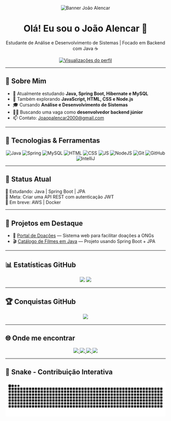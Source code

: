 <p align="center">
  <img src="https://github.com/arthurspk/guiadobackend/raw/main/images/guia.png" width="140" alt="Banner João Alencar">
</p>

<h1 align="center">Olá! Eu sou o João Alencar 👋</h1>
<p align="center">Estudante de Análise e Desenvolvimento de Sistemas | Focado em Backend com Java ☕</p>

<p align="center">
  <a href="https://github.com/JoaoAlencar00">
    <img src="https://komarev.com/ghpvc/?username=JoaoAlencar00&label=Visualizações&color=blue&style=flat" alt="Visualizações do perfil"/>
  </a>
</p>

---

## 💼 Sobre Mim

- 🔭 Atualmente estudando **Java, Spring Boot, Hibernate e MySQL**
- 🌱 Também explorando **JavaScript, HTML, CSS e Node.js**
- 🎓 Cursando **Análise e Desenvolvimento de Sistemas**
- 👨‍💻 Buscando uma vaga como **desenvolvedor backend júnior**
- 📫 Contato: Joaopalencar2000@gmail.com

---

## 🧠 Tecnologias & Ferramentas

<div align="center">
  <img src="https://cdn.jsdelivr.net/gh/devicons/devicon/icons/java/java-original.svg" width="40" alt="Java"/>
  <img src="https://cdn.jsdelivr.net/gh/devicons/devicon/icons/spring/spring-original.svg" width="40" alt="Spring"/>
  <img src="https://cdn.jsdelivr.net/gh/devicons/devicon/icons/mysql/mysql-original.svg" width="40" alt="MySQL"/>
  <img src="https://cdn.jsdelivr.net/gh/devicons/devicon/icons/html5/html5-original.svg" width="40" alt="HTML"/>
  <img src="https://cdn.jsdelivr.net/gh/devicons/devicon/icons/css3/css3-original.svg" width="40" alt="CSS"/>
  <img src="https://cdn.jsdelivr.net/gh/devicons/devicon/icons/javascript/javascript-original.svg" width="40" alt="JS"/>
  <img src="https://cdn.jsdelivr.net/gh/devicons/devicon/icons/nodejs/nodejs-original.svg" width="40" alt="NodeJS"/>
  <img src="https://cdn.jsdelivr.net/gh/devicons/devicon/icons/git/git-original.svg" width="40" alt="Git"/>
  <img src="https://cdn.jsdelivr.net/gh/devicons/devicon/icons/github/github-original.svg" width="40" alt="GitHub"/>
  <img src="https://cdn.jsdelivr.net/gh/devicons/devicon/icons/intellij/intellij-original.svg" width="40" alt="IntelliJ"/>
</div>

---

## 📌 Status Atual

🧠 Estudando: Java | Spring Boot | JPA  
🚀 Meta: Criar uma API REST com autenticação JWT  
📘 Em breve: AWS | Docker  

---

## 🚀 Projetos em Destaque

- 🔗 [Portal de Doações](https://github.com/JoaoAlencar00/portal-doacoes) — Sistema web para facilitar doações a ONGs  
- 🎬 [Catálogo de Filmes em Java](https://github.com/JoaoAlencar00/catalogo-filmes) — Projeto usando Spring Boot + JPA

---

## 📊 Estatísticas GitHub

<div align="center">
  <img height="160" src="https://github-readme-stats.vercel.app/api?username=JoaoAlencar00&show_icons=true&theme=dracula&include_all_commits=true&count_private=true" />
  <img height="160" src="https://github-readme-stats.vercel.app/api/top-langs/?username=JoaoAlencar00&layout=compact&langs_count=7&theme=dracula" />
</div>

---

## 🏆 Conquistas GitHub

<div align="center">
  <img src="https://github-profile-trophy.vercel.app/?username=JoaoAlencar00&theme=dracula&row=1&no-frame=true&margin-w=15" />
</div>

---

## 🌐 Onde me encontrar

<div align="center">
  <a href="https://instagram.com/jpx.code" target="_blank">
    <img src="https://img.shields.io/badge/-Instagram-%23E4405F?style=for-the-badge&logo=instagram" />
  </a>
  <a href="mailto:Joaopalencar2000@gmail.com" target="_blank">
    <img src="https://img.shields.io/badge/Gmail-D14836?style=for-the-badge&logo=gmail" />
  </a>
  <a href="https://www.linkedin.com/in/joão-alencar-453362232/" target="_blank">
    <img src="https://img.shields.io/badge/-LinkedIn-%230077B5?style=for-the-badge&logo=linkedin" />
  </a>
  <a href="https://www.twitch.tv/JPXK_ZN13" target="_blank">
    <img src="https://img.shields.io/badge/Twitch-9146FF?style=for-the-badge&logo=twitch" />
  </a>
</div>

---

## 🐍 Snake - Contribuição Interativa

<p align="center">
  <img src="https://github.com/JoaoAlencar00/JoaoAlencar00/blob/output/github-contribution-grid-snake.svg" alt="Snake animation" />
</p>
